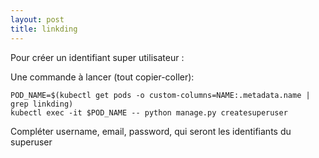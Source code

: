 ```yaml
---
layout: post
title: linkding
---
```


Pour créer un identifiant super utilisateur : 

Une commande à lancer (tout copier-coller): 

```
POD_NAME=$(kubectl get pods -o custom-columns=NAME:.metadata.name | grep linkding)
kubectl exec -it $POD_NAME -- python manage.py createsuperuser

```
Compléter username, email, password, qui seront les identifiants du superuser
